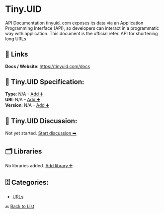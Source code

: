 # Tiny.UID

API Documentation tinyuid. com exposes its data via an Application Programming Interface (API), so developers can interact in a programmatic way with application. This document is the official refer. API for shortening long URLs

##  🔗 Links
**Docs / Website**: https://tinyuid.com/docs

## 🧬 Tiny.UID Specification:
**Type**: N/A - [Add ➕](https://github.com/apis-list/apis-list/edit/main/apis.yaml#L19566)  
**URI**: N/A - [Add ➕](https://github.com/apis-list/apis-list/edit/main/apis.yaml#L19566)  
**Version**: N/A - [Add ➕](https://github.com/apis-list/apis-list/edit/main/apis.yaml#L19566)

## 💬 Tiny.UID Discussion:
Not yet started. [Start discussion ➡️](https://github.com/apis-list/apis-list/discussions/new)

## 🗂️ Libraries

No libraries added. [Add library ➕](https://github.com/apis-list/apis-list/edit/main/apis.yaml#L19566)    


## 🗄️ Categories:
- [URLs](https://github.com/apis-list/apis-list#urls-)

🔙  [Back to List](https://github.com/apis-list/apis-list)
